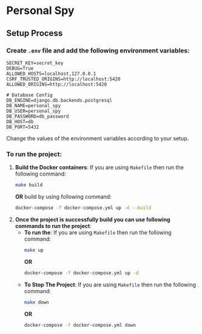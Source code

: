 # Personal Spy

## Setup Process
### Create ```.env``` file and add the following environment variables:
```dotenv
SECRET_KEY=secret_key
DEBUG=True
ALLOWED_HOSTS=localhost,127.0.0.1
CSRF_TRUSTED_ORIGINS=http://localhost:5420
ALLOWED_ORIGINS=http://localhost:5420

# Database Config
DB_ENGINE=django.db.backends.postgresql
DB_NAME=personal_spy
DB_USER=personal_spy
DB_PASSWORD=db_password
DB_HOST=db
DB_PORT=5432
```
Change the values of the environment variables according to your setup.

### To run the project:
1. **Build the Docker containers**:
    If you are using ```Makefile``` then run the following command:
    ```bash
    make build
    ```
   **OR** build by using following command:
    ```bash
    docker-compose -f docker-compose.yml up -d --build
    ```
2. **Once the project is successfully build you can use following commands to run the project**:
   - **To run the**:
     If you are using ```Makefile``` then run the following command:
     ```bash
     make up
     ```
     **OR**
     ```bash
     docker-compose -f docker-compose.yml up -d
     ```
   - **To Stop The Project**:
     If you are using ```Makefile``` then run the following command:
     ```bash
     make down
     ```
     **OR**
     ```bash
     docker-compose -f docker-compose.yml down
     ```
   
